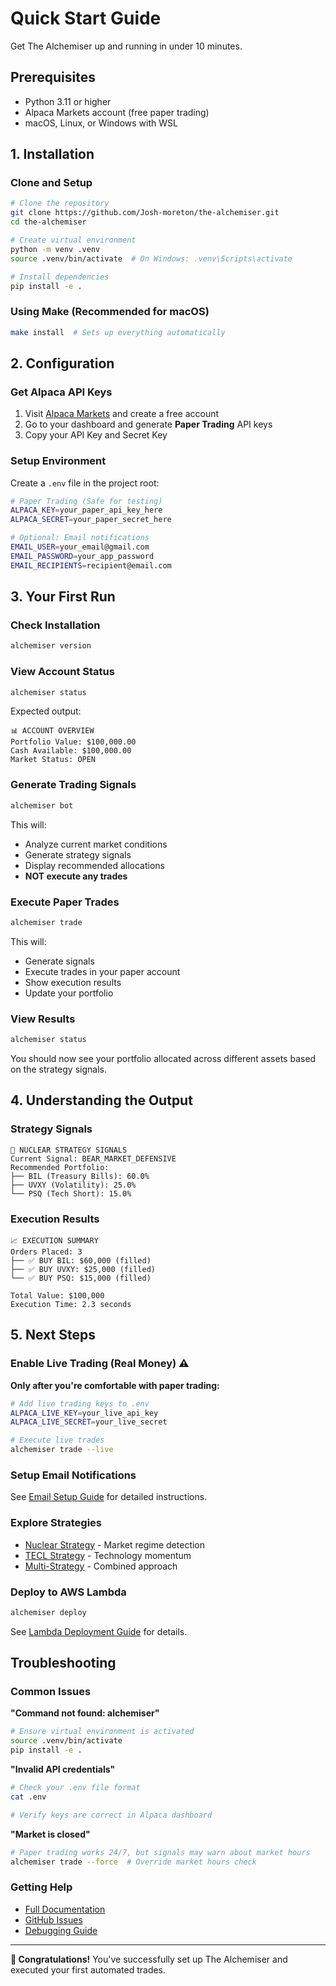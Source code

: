 # Quick Start Guide

Get The Alchemiser up and running in under 10 minutes.

## Prerequisites

- Python 3.11 or higher
- Alpaca Markets account (free paper trading)
- macOS, Linux, or Windows with WSL

## 1. Installation

### Clone and Setup

```bash
# Clone the repository
git clone https://github.com/Josh-moreton/the-alchemiser.git
cd the-alchemiser

# Create virtual environment
python -m venv .venv
source .venv/bin/activate  # On Windows: .venv\Scripts\activate

# Install dependencies
pip install -e .
```

### Using Make (Recommended for macOS)

```bash
make install  # Sets up everything automatically
```

## 2. Configuration

### Get Alpaca API Keys

1. Visit [Alpaca Markets](https://alpaca.markets) and create a free account
2. Go to your dashboard and generate **Paper Trading** API keys
3. Copy your API Key and Secret Key

### Setup Environment

Create a `.env` file in the project root:

```bash
# Paper Trading (Safe for testing)
ALPACA_KEY=your_paper_api_key_here
ALPACA_SECRET=your_paper_secret_here

# Optional: Email notifications
EMAIL_USER=your_email@gmail.com
EMAIL_PASSWORD=your_app_password
EMAIL_RECIPIENTS=recipient@email.com
```

## 3. Your First Run

### Check Installation

```bash
alchemiser version
```

### View Account Status

```bash
alchemiser status
```

Expected output:
```
📊 ACCOUNT OVERVIEW
Portfolio Value: $100,000.00
Cash Available: $100,000.00
Market Status: OPEN
```

### Generate Trading Signals

```bash
alchemiser bot
```

This will:
- Analyze current market conditions
- Generate strategy signals
- Display recommended allocations
- **NOT execute any trades**

### Execute Paper Trades

```bash
alchemiser trade
```

This will:
- Generate signals
- Execute trades in your paper account
- Show execution results
- Update your portfolio

### View Results

```bash
alchemiser status
```

You should now see your portfolio allocated across different assets based on the strategy signals.

## 4. Understanding the Output

### Strategy Signals

```
🎯 NUCLEAR STRATEGY SIGNALS
Current Signal: BEAR_MARKET_DEFENSIVE
Recommended Portfolio:
├── BIL (Treasury Bills): 60.0%
├── UVXY (Volatility): 25.0%
└── PSQ (Tech Short): 15.0%
```

### Execution Results

```
📈 EXECUTION SUMMARY
Orders Placed: 3
├── ✅ BUY BIL: $60,000 (filled)
├── ✅ BUY UVXY: $25,000 (filled)
└── ✅ BUY PSQ: $15,000 (filled)

Total Value: $100,000
Execution Time: 2.3 seconds
```

## 5. Next Steps

### Enable Live Trading (Real Money) ⚠️

**Only after you're comfortable with paper trading:**

```bash
# Add live trading keys to .env
ALPACA_LIVE_KEY=your_live_api_key
ALPACA_LIVE_SECRET=your_live_secret

# Execute live trades
alchemiser trade --live
```

### Setup Email Notifications

See [Email Setup Guide](../user-guide/email-notifications.md) for detailed instructions.

### Explore Strategies

- [Nuclear Strategy](../strategies/nuclear.md) - Market regime detection
- [TECL Strategy](../strategies/tecl.md) - Technology momentum
- [Multi-Strategy](../strategies/multi-strategy.md) - Combined approach

### Deploy to AWS Lambda

```bash
alchemiser deploy
```

See [Lambda Deployment Guide](../deployment/lambda.md) for details.

## Troubleshooting

### Common Issues

**"Command not found: alchemiser"**
```bash
# Ensure virtual environment is activated
source .venv/bin/activate
pip install -e .
```

**"Invalid API credentials"**
```bash
# Check your .env file format
cat .env

# Verify keys are correct in Alpaca dashboard
```

**"Market is closed"**
```bash
# Paper trading works 24/7, but signals may warn about market hours
alchemiser trade --force  # Override market hours check
```

### Getting Help

- [Full Documentation](../README.md)
- [GitHub Issues](https://github.com/Josh-moreton/the-alchemiser/issues)
- [Debugging Guide](../development/debugging.md)

---

**🎉 Congratulations!** You've successfully set up The Alchemiser and executed your first automated trades.
